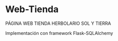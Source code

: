 # Web-Tienda
PÁGINA WEB TIENDA HERBOLARIO SOL Y TIERRA

Implementación con framework Flask-SQLAlchemy

